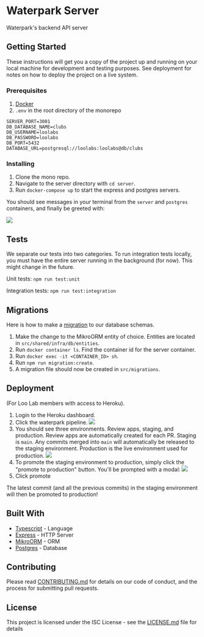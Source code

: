 # Waterpark Server

Waterpark's backend API server

## Getting Started

These instructions will get you a copy of the project up and running on your local machine for development and testing purposes. See deployment for notes on how to deploy the project on a live system.

### Prerequisites

1. [Docker](https://www.docker.com/products/docker-desktop)
1. `.env` in the root directory of the monorepo

```
SERVER_PORT=3001
DB_DATABASE_NAME=clubs
DB_USERNAME=loolabs
DB_PASSWORD=loolabs
DB_PORT=5432
DATABASE_URL=postgresql://loolabs:loolabs@db/clubs
```

### Installing

1. Clone the mono repo.
1. Navigate to the server directory with `cd server`.
1. Run `docker-compose up` to start the express and postgres servers.

You should see messages in your terminal from the `server` and `postgres` containers, and finally be greeted with:

![](https://i.imgur.com/WhvhzFs.png)

## Tests

We separate our tests into two categories. To run integration tests locally, you must have the entire server running in the background (for now). This might change in the future.

Unit tests: `npm run test:unit`

Integration tests: `npm run test:integration`

## Migrations

Here is how to make a [migration](https://en.wikipedia.org/wiki/Schema_migration) to our database schemas.

1. Make the change to the MikroORM entity of choice. Entities are located in `src/shared/infra/db/entities`.
1. Run `docker container ls`. Find the container id for the server container.
1. Run `docker exec -it <CONTAINER_ID> sh`.
1. Run `npm run migration:create`.
1. A migration file should now be created in `src/migrations`.

## Deployment

(For Loo Lab members with access to Heroku).

1. Login to the Heroku dashboard.
1. Click the waterpark pipeline.
   ![](https://i.imgur.com/pf7Xfua.png)
1. You should see three environments. Review apps, staging, and production. Review apps are automatically created for each PR. Staging is `main`. Any commits merged into `main` will automatically be released to the staging environment. Production is the live environment used for production.
   ![](https://i.imgur.com/UzDVqu3.png)
1. To promote the staging environment to production, simply click the "promote to production" button. You'll be prompted with a modal:
   ![](https://i.imgur.com/wv9180i.png)
1. Click promote

The latest commit (and all the previous commits) in the staging environment will then be promoted to production!

## Built With

- [Typescript](https://www.typescriptlang.org/) - Language
- [Express](https://expressjs.com/) - HTTP Server
- [MikroORM](https://mikro-orm.io/) - ORM
- [Postgres](https://www.postgresql.org/) - Database

## Contributing

Please read [CONTRIBUTING.md](https://gist.github.com/PurpleBooth/b24679402957c63ec426) for details on our code of conduct, and the process for submitting pull requests.

## License

This project is licensed under the ISC License - see the [LICENSE.md](../LICENSE.md) file for details
